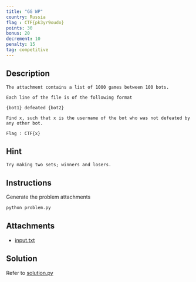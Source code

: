 ```yaml
---
title: "GG WP"
country: Russia
flag : CTF{pk3yr9oudo}
points: 30
bonus: 20
decrement: 10
penalty: 15
tag: competitive
---
```


## Description

```
The attachment contains a list of 1000 games between 100 bots.

Each line of the file is of the following format

{bot1} defeated {bot2}

Find x, such that x is the username of the bot who was not defeated by any other bot.

Flag : CTF{x}
```

## Hint

```
Try making two sets; winners and losers.
```

## Instructions

Generate the problem attachments

```bash
python problem.py
```

## Attachments

*   [input.txt](input.txt)

## Solution

Refer to [solution.py](solution.py)

